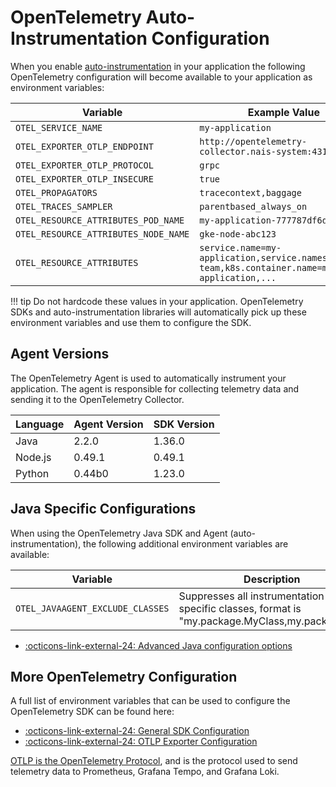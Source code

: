 # OpenTelemetry Auto-Instrumentation Configuration

When you enable [auto-instrumentation](../../how-to-guides/observability/auto-instrumentation.md) in your application the following OpenTelemetry configuration will become available to your application as environment variables:

| Variable                             | Example Value                                                                                 |
| ------------------------------------ | --------------------------------------------------------------------------------------------- |
| `OTEL_SERVICE_NAME`                  | `my-application`                                                                              |
| `OTEL_EXPORTER_OTLP_ENDPOINT`        | `http://opentelemetry-collector.nais-system:4317`                                             |
| `OTEL_EXPORTER_OTLP_PROTOCOL`        | `grpc`                                                                                        |
| `OTEL_EXPORTER_OTLP_INSECURE`        | `true`                                                                                        |
| `OTEL_PROPAGATORS`                   | `tracecontext,baggage`                                                                        |
| `OTEL_TRACES_SAMPLER`                | `parentbased_always_on`                                                                       |
| `OTEL_RESOURCE_ATTRIBUTES_POD_NAME`  | `my-application-777787df6d-pw9mq`                                                             |
| `OTEL_RESOURCE_ATTRIBUTES_NODE_NAME` | `gke-node-abc123`                                                                             |
| `OTEL_RESOURCE_ATTRIBUTES`           | `service.name=my-application,service.namespace=my-team,k8s.container.name=my-application,...` |

!!! tip
    Do not hardcode these values in your application. OpenTelemetry SDKs and auto-instrumentation libraries will automatically pick up these environment variables and use them to configure the SDK.

## Agent Versions

The OpenTelemetry Agent is used to automatically instrument your application. The agent is responsible for collecting telemetry data and sending it to the OpenTelemetry Collector.

| Language | Agent Version | SDK Version |
| -------- | ------------- | ----------- |
| Java     | 2.2.0         | 1.36.0      |
| Node.js  | 0.49.1        | 0.49.1      |
| Python   | 0.44b0        | 1.23.0      |

## Java Specific Configurations

When using the OpenTelemetry Java SDK and Agent (auto-instrumentation), the following additional environment variables are available:

| Variable                         | Description                                                                                       | Example Value                      |
| -------------------------------- | ------------------------------------------------------------------------------------------------- | ---------------------------------- |
| `OTEL_JAVAAGENT_EXCLUDE_CLASSES` | Suppresses all instrumentation for specific classes, format is "my.package.MyClass,my.package2.*" | `my.package.MyClass,my.package2.*` |

* [:octicons-link-external-24: Advanced Java configuration options](https://github.com/open-telemetry/opentelemetry-java-instrumentation/blob/main/docs/advanced-configuration-options.md)

## More OpenTelemetry Configuration

A full list of environment variables that can be used to configure the OpenTelemetry SDK can be found here:

* [:octicons-link-external-24: General SDK Configuration](https://opentelemetry.io/docs/specs/otel/configuration/sdk-environment-variables/#general-sdk-configuration)
* [:octicons-link-external-24: OTLP Exporter Configuration](https://opentelemetry.io/docs/languages/sdk-configuration/otlp-exporter/)

[OTLP is the OpenTelemetry Protocol](https://opentelemetry.io/docs/specs/otel/protocol/exporter/), and is the protocol used to send telemetry data to Prometheus, Grafana Tempo, and Grafana Loki.
